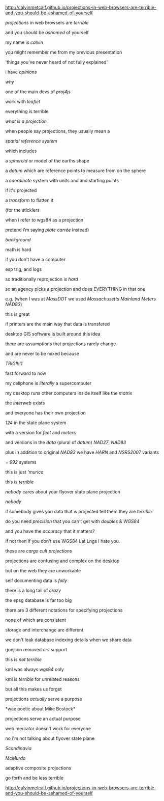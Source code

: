 http://calvinmetcalf.github.io/projections-in-web-browsers-are-terrible-and-you-should-be-ashamed-of-yourself

*projections* in web browsers are *terrible*

and you should be *ashamed* of yourself

my name is *calvin*

you might remember me from my previous presentation

'things you've never heard of not fully explained'

i have *opinions*

*why*

one of the main devs of *proj4js*

work with *leaflet*

everything is terrible

*what is a projection*

when people say projections, they usually mean a

*spatial reference system*

which includes

a *spheroid* or model of the earths shape

a *datum* which are reference points to measure from on the sphere

a *coordinate* system with units and and starting points

if it's projected

a *transform* to flatten it

(for the sticklers

when i refer to wgs84 as a projection

pretend i'm saying *plate carrée* instead)

*background*

math is hard

if you don't have a computer

esp trig, and logs

so traditionally reprojection is *hard*

so an agency picks a projection and does EVERYTHING in that one

e.g. (when I was at *MassDOT* we used *Massachusetts Mainland Meters NAD83*)

this is great

if printers are the main way that data is transfered

desktop GIS software is built around this idea

there are assumptions that projections rarely change

and are never to be mixed because

*TRIG!!!!1*

fast forward to now

my cellphone is *literally* a supercomputer

my desktop runs other computers inside itself like the *matrix*

the *interweb* exists

and everyone has their own projection

*124* in the state plane system

with a version for *feet* and *meters*

and versions in the *data* (plural of *datum*) *NAD27*, *NAD83*

plus in addition to original *NAD83* we have *HARN* and *NSRS2007* variants

= *992* systems

this is just *'murica*

this is *terrible*

*nobody* cares about your flyover state plane projection

*nobody*

if somebody gives you data that is projected tell them they are *terrible*

do you need *precision* that you can't get with *doubles* & *WGS84*

and you have the *accuracy* that it matters?

if not then if you don't use WGS84 Lat Lngs I hate you.

these are *cargo cult projections*

projections are confusing and complex on the desktop

but on the web they are unworkable

self documenting data is *folly*

there is a long tail of *crazy*

the epsg database is far too big

there are 3 different notations for specifying projections

none of which are consistent

storage and interchange are different

we don't leak database indexing details when we share data

goejson removed *crs* support 

this is *not terrible*

kml was always wgs84 only

kml is *terrible* for unrelated reasons

but all this makes us forget

projections *actually* serve a purpose

\*wax poetic about Mike Bostock\*

projections serve an actual purpose

web mercator doesn't work for everyone

no i'm not talking about flyover state plane

*Scandinavia*

*McMurdo*

adaptive composite projections

go forth and be less terrible

http://calvinmetcalf.github.io/projections-in-web-browsers-are-terrible-and-you-should-be-ashamed-of-yourself